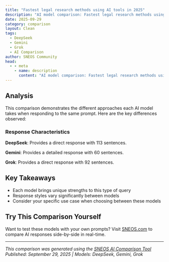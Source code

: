 ```yaml
---
title: "Fastest legal research methods using AI tools in 2025"
description: "AI model comparison: Fastest legal research methods using AI tools in 2025..."
date: 2025-09-29
category: comparison
layout: Clean
tags:
  - DeepSeek
  - Gemini
  - Grok
  - AI Comparison
author: SNEOS Community
head:
  - - meta
    - name: description
      content: "AI model comparison: Fastest legal research methods using AI tools in 2025..."
---
```


<ChatComparison
  title="Fastest legal research methods using AI tools in 2025"
  prompt="Fastest legal research methods using AI tools in 2025"
  :responses='{"DeepSeek": "Of course. Here is a comprehensive guide to the fastest legal research methods using AI tools in 2025, reflecting the current state of the industry.\n\nThe paradigm has shifted from \u0022search and sift\u0022 to **\u0022ask and synthesize.\u0022** Speed now comes from leveraging AI to do the heavy lifting of reading, analyzing, and drafting, while you focus on high-level strategy and validation.\n\n### The Core Principle: The AI-Augmented Workflow\n\nDon\u0027t just use AI as a fancy search bar. Integrate it into a seamless workflow:\n**AI for Speed \u0026 Drafting \u2192 You for Strategy \u0026 Validation \u2192 Traditional Tools for Pinpoint Citation**\n\n---\n\n### Tier 1: The Fastest Methods for Common Tasks\n\nThese are your go-to workflows for maximum efficiency.\n\n#### 1. For Getting a Quick Overview or Framework: Generative AI \u002B \u0022Chat with Data\u0022\n* **Tool Examples:** ChatGPT (with caution), Claude, Microsoft Copilot, or the built-in chat in Westlaw Precision (Ask Practical Law AI) and Lexis\u002B (Lexis Ask).\n* **Method:**\n 1. **Prompt:** Use a detailed, context-rich prompt.\n * *Bad Prompt:* \u0022What is promissory estoppel?\u0022\n * **Fast \u0026 Effective Prompt:** \u0022Act as a senior corporate lawyer in New York. Provide a concise overview of the elements of a promissory estoppel claim under New York law. Include a summary of the key case, *R.G. Group, Inc. v. Horn \u0026 Hardart Co.*, and list two common defenses.\u0022\n 2. **Use the AI\u0027s output** as a structured memo or outline. It will give you the framework, key terms, and leading cases in seconds.\n* **Why it\u0027s Fast:** Bypasses reading dozens of case summaries and secondary sources. You get a synthesized answer immediately.\n\n#### 2. For Drafting Litigation Documents: AI-Powered Drafting Assistants\n* **Tool Examples:** **Harvey**, **Casetext CoCounsel**, **Lexis\u002B AI** (Drafting tools), **Westlaw Precision** (Drafting Assistant).\n* **Method:**\n 1. Upload a complaint, key contracts, or deposition transcripts.\n 2. **Prompt:** \u0022Based on the uploaded complaint, draft a motion to dismiss for failure to state a claim under FRCP 12(b)(6). Focus on the argument that the plaintiff\u0027s negligence claim is barred by the economic loss doctrine.\u0022\n 3. The AI will generate a complete, first-draft motion with arguments structured around your specific facts and relevant law.\n* **Why it\u0027s Fast:** Turns a 3-5 hour drafting task into a 15-minute review and refinement task. It pulls relevant allegations from the source documents for you.\n\n#### 3. For Due Diligence \u0026 Contract Review: AI Contract Analysis\n* **Tool Examples:** **Kira Systems**, **Relativity**, **CoCounsel**, **Lexis\u002B AI** (Contract Review).\n* **Method:**\n 1. Upload a data room of hundreds or thousands of contracts.\n 2. Use a pre-built or custom AI model to identify and extract specific clauses (e.g., \u0022change of control,\u0022 \u0022termination for convenience,\u0022 \u0022IP assignment\u0022).\n 3. The AI will generate a report in minutes, highlighting all relevant clauses, potential risks, and deviations from your standard language.\n* **Why it\u0027s Fast:** Replaces weeks of manual review with minutes of automated analysis. This is arguably the single biggest time-saver AI offers.\n\n#### 4. For Case Law Research \u0026 Shepardizing/KeyCiting: Integrated AI in Traditional Platforms\n* **Tool Examples:** **Westlaw Precision** (Westlaw Edge AI), **Lexis\u002B** (Lexis\u002B AI), **Bloomberg Law** (Bloomberg AI).\n* **Method:**\n 1. Find a key case the old-fashioned way or via an AI chat.\n 2. Use the integrated AI summary to get a plain-English breakdown of the case\u0027s **procedural posture, outcome, key facts, and reasoning** in 30 seconds instead of reading the whole opinion.\n 3. Ask the AI: \u0022What are the most-cited cases from this opinion?\u0022 or \u0022How has this case been treated by later courts?\u0022 This supercharges the citator function.\n* **Why it\u0027s Fast:** Instant case comprehension and validation of its current status.\n\n---\n\n### The 2025 AI Legal Research Stack: A Strategic Overview\n\n| Tool Category | Primary Use Case | Key Players (2025) | Speed Gain |\n| :--- | :--- | :--- | :--- |\n| **Generative AI Chatbots** | Quick overviews, brainstorming, memo outlines, email drafting. | Claude, Microsoft Copilot, GPT-4o | **Extreme.** From zero to a structured draft in seconds. |\n| **Specialized Legal AI** | Deep legal research, drafting motions, contract analysis, deposition prep. | **Casetext CoCounsel**, **Harvey**, **Lexis\u002B AI**, **Westlaw Edge AI** | **Very High.** Leverages legal-specific models for accurate, actionable work product. |\n| **AI Contract Analytics** | M\u0026A Due Diligence, compliance review, lease abstraction. | **Kira**, **Relativity**, **LawGeex**, **Evisort** | **Transformative.** Reduces document review from weeks to hours. |\n| **AI-Powered Traditional** | Fast case reading, citator analysis, finding related statutes. | **Westlaw Precision**, **Lexis\u002B**, **Bloomberg Law** | **High.** Drastically cuts down time spent inside familiar platforms. |\n\n---\n\n### Critical Best Practices for Speed \u0026 Safety in 2025\n\nSpeed is useless without accuracy. These rules are non-negotiable.\n\n1. **Never Trust, Always Verify:** Treat every AI output as a potentially brilliant but careless first-year associate. **You are ultimately responsible for the work product.**\n2. **Check the Citations:** AI hallucinations are still a reality. Every single case or statute cited by an AI must be clicked on, read, and validated in the original source (Westlaw, Lexis, etc.).\n3. **Know Your Tool\u0027s Data Source:**\n * **General AI (Claude, Copilot):** Trained on the general internet. Great for frameworks but not for specific law. **Never input confidential client data.**\n * **Legal-Specific AI (CoCounsel, Lexis\u002B AI):** Grounded in vetted legal databases (cases, statutes, treatises). Far more reliable for legal reasoning and citation.\n4. **Master the Prompt:** Speed comes from precise prompting. Use the **IRAC** method:\n * **I**ssue: \u0022Regarding a breach of fiduciary duty claim by a minority shareholder...\u0022\n * **R**ule: \u0022What is the standard for a controlling shareholder\u0027s duty of loyalty in Delaware?\u0022\n * **A**nalysis: \u0022Apply that standard to a scenario where the controlling shareholder approves a merger that benefits them personally.\u0022\n * **C**onclusion: \u0022What is the likely outcome?\u0022\n5. **Use AI for Process, Not Just Product:** Use AI to summarize depositions, organize exhibits, and identify themes across documents. This \u0022invisible\u0022 work is where massive time savings are found.\n\n### The Fastest Possible Workflow in 2025: A Practical Example\n\n**Task:** Respond to a Motion for Summary Judgment in an employment discrimination case.\n\n1. **(30 seconds):** Upload the Motion and key exhibits into **Casetext CoCounsel**.\n2. **(2 minutes):** Prompt: \u0022Review the uploaded motion for summary judgment. Identify the movant\u0027s strongest and weakest arguments. Draft a section of the opposition brief attacking the weakest argument, citing to the record and relevant case law from the 2nd Circuit.\u0022\n3. **(10 minutes):** Review the AI-generated draft. Check the cases it cited by clicking through to the official reporter. Correct any mischaracterizations.\n4. **(5 minutes):** Use **Westlaw Precision** to Shepardize/KeyCite the key cases in your draft to ensure they are still good law.\n5. **(15 minutes):** Repeat the process for other sections, or use the generated framework to draft the rest yourself.\n\n**Total Time:** ~30-45 minutes for a first draft that would have taken 3-4 hours manually.\n\n**Conclusion:** In 2025, the fastest legal researcher isn\u0027t the one who can Boolean search the best; it\u0027s the one who can most effectively **orchestrate a suite of AI tools** to generate, validate, and refine legal analysis at unprecedented speed.", "Gemini": "By 2025, AI-powered legal research methods will be significantly faster and more efficient than those available today. Here\u0027s a breakdown of the fastest legal research methods using AI tools, categorized for clarity:\n\n**1. Hyper-Personalized \u0026 Proactive Research with AI Agents:**\n\n* **Concept:** The legal landscape will have moved beyond simple AI assistants. Instead, each legal professional will have a personalized AI agent that proactively monitors legal databases, news, and emerging trends relevant to their practice area and specific cases.\n\n* **How it works:**\n * **Continuous Monitoring:** AI agents constantly scan legal databases (LexisNexis, Westlaw, vLex, specialized databases, etc.), legislative updates, regulatory changes, and even public commentary (legal blogs, social media related to legal topics).\n * **Predictive Analysis:** Based on historical data, case outcomes, and emerging legal trends, the AI agent predicts potential issues and proactively suggests relevant case law, statutes, and arguments *before* you even begin actively researching.\n * **Dynamic Learning:** The agent learns from your past searches, your preferred sources, and the feedback you provide, continuously refining its understanding of your needs and becoming more accurate over time.\n * **Multi-Modal Input:** Accepting instructions in various formats: voice commands, natural language text, uploaded documents, or even by drawing diagrams representing legal arguments.\n* **Speed Advantage:** Reduces initial search time drastically. You start with a curated set of highly relevant materials rather than sifting through irrelevant results.\n\n**2. Contextual Understanding \u0026 Semantic Search:**\n\n* **Concept:** AI will understand the *meaning* of legal concepts and the nuances of legal language, allowing for more precise and comprehensive searches.\n\n* **How it works:**\n * **Beyond Keyword Matching:** Moves beyond simple keyword-based searches to understand the underlying *semantic relationships* between legal concepts. For example, searching for \u0022breach of contract\u0022 will automatically include related concepts like \u0022failure to perform,\u0022 \u0022material breach,\u0022 and relevant remedies.\n * **Natural Language Processing (NLP) Mastery:** Advanced NLP allows you to phrase queries in plain English, as if you were explaining the issue to a colleague. The AI parses the query, identifies the key legal issues, and retrieves relevant results.\n * **Contextual Awareness:** AI understands the context of your search based on previous interactions, the jurisdiction of the case, and other relevant factors, filtering out irrelevant results and prioritizing the most relevant ones.\n * **Legal Concept Graph:** AI uses a vast knowledge graph of legal concepts, statutes, and case law to identify hidden connections and arguments that might not be immediately apparent.\n* **Speed Advantage:** Significantly reduces the time spent sifting through irrelevant results. Provides more comprehensive and insightful results with fewer search iterations.\n\n**3. AI-Powered Case Summarization \u0026 Analysis:**\n\n* **Concept:** AI automatically summarizes cases, highlighting key facts, legal issues, holdings, and reasoning. It also analyzes cases to identify strengths, weaknesses, and potential arguments.\n\n* **How it works:**\n * **Automated Case Briefing:** Instantly generates concise and accurate summaries of lengthy court opinions, saving hours of reading time.\n * **Sentiment Analysis:** Analyzes the language used in court opinions to gauge the judge\u0027s attitude towards the parties and the legal arguments, providing insights into the likely outcome of similar cases.\n * **Precedent Identification:** Identifies the strongest and most persuasive precedents based on factors such as the jurisdiction, the court level, the similarity of facts, and the age of the case.\n * **Adverse Authority Detection:** Flags cases that are unfavorable to your position, even if you haven\u0027t explicitly searched for them, helping you prepare counter-arguments.\n * **Argument Strength Assessment:** Evaluates the strength of different legal arguments based on the relevant case law, statutes, and legal scholarship.\n* **Speed Advantage:** Reduces time spent reading and analyzing cases. Quickly identifies key precedents and potential weaknesses in your arguments.\n\n**4. Visualized Legal Research \u0026 Knowledge Discovery:**\n\n* **Concept:** AI uses data visualization techniques to reveal hidden patterns and relationships within legal data, facilitating faster comprehension and knowledge discovery.\n\n* **How it works:**\n * **Network Graphs:** Displays connections between cases, statutes, and legal concepts in a visual format, allowing you to quickly identify key relationships and understand the broader legal landscape. This is especially useful for understanding complex legal doctrines.\n * **Timeline Visualizations:** Creates interactive timelines of legal events, allowing you to trace the development of legal principles over time and identify key turning points.\n * **Jurisdictional Heatmaps:** Visually represents the prevalence of different legal issues across different jurisdictions, helping you identify the most favorable forum for your case.\n * **Data-Driven Insights:** Provides data visualizations that highlight trends, patterns, and anomalies in legal data, helping you identify potential areas of risk and opportunity.\n* **Speed Advantage:** Accelerates comprehension of complex legal concepts and relationships. Uncovers hidden patterns and insights that might not be apparent through traditional research methods.\n\n**5. Real-time Collaboration \u0026 AI-Assisted Legal Writing:**\n\n* **Concept:** AI tools facilitate real-time collaboration on legal research and writing, providing automated feedback and suggestions.\n\n* **How it works:**\n * **Shared Research Spaces:** Allows multiple legal professionals to collaborate on legal research projects in real-time, sharing search results, annotations, and insights.\n * **AI-Powered Legal Writing Assistants:** Provides real-time feedback on your legal writing, suggesting improvements to grammar, style, and clarity. Also suggests relevant legal authorities and arguments to support your claims.\n * **Automated Citation Checking:** Automatically verifies the accuracy of citations and identifies potential Shepard\u0027s warnings.\n * **Personalized Legal Templates:** Generates legal documents based on your specific needs, using AI to fill in the relevant information and tailor the language to the specific circumstances of the case.\n* **Speed Advantage:** Streamlines collaboration and improves the quality and efficiency of legal writing. Reduces the risk of errors and omissions.\n\n**Key Enablers \u0026 Considerations for 2025:**\n\n* **More Powerful AI Models:** Advancements in large language models (LLMs) and other AI techniques will significantly improve the accuracy and effectiveness of legal AI tools.\n* **Data Availability \u0026 Integration:** Access to comprehensive and up-to-date legal data is essential for AI-powered legal research. Seamless integration of data from various sources will be crucial.\n* **Explainable AI (XAI):** Legal professionals will demand transparency and explainability from AI tools. Understanding *why* an AI tool reached a particular conclusion will be essential for building trust and ensuring accountability.\n* **Ethical Considerations:** AI bias, privacy, and security will be major concerns. Legal AI tools must be developed and used ethically and responsibly.\n* **User Interface/User Experience (UI/UX):** Intuitive and user-friendly interfaces will be essential for widespread adoption of AI-powered legal research tools.\n* **Cost:** The cost of these tools will need to become more accessible for solo practitioners and small firms to ensure equitable access to justice.\n\n**In summary, the fastest legal research methods in 2025 will rely on AI agents that proactively monitor the legal landscape, understand the context and meaning of legal concepts, provide automated summaries and analyses, visualize legal data, and facilitate real-time collaboration. These advancements will empower legal professionals to conduct more efficient, comprehensive, and insightful legal research than ever before.**\n", "Grok": "As of 2025, AI tools have transformed legal research by significantly enhancing speed, accuracy, and efficiency. Below are the fastest legal research methods using AI tools, based on trends and advancements up to late 2023, with reasonable projections for 2025. These methods assume widespread adoption of AI in legal workflows, improved natural language processing (NLP), and integration with legal databases.\n\n### 1. Leverage AI-Powered Legal Research Platforms\n - **Tools to Use**: Platforms like Westlaw Edge, LexisNexis (with Lexis\u002B AI), Casetext (CoCounsel), Ross Intelligence, or emerging AI-first tools.\n - **How It Works**: These platforms use AI to analyze vast databases of case law, statutes, regulations, and secondary sources in seconds. AI algorithms prioritize relevant results, summarize key points, and predict outcomes based on historical data.\n - **Fastest Method**:\n 1. Input a natural language query or upload a brief to the platform (e.g., \u0022Find cases on breach of contract in California with damages over $1M\u0022).\n 2. Use AI-generated summaries to skim through cases instead of reading full texts.\n 3. Leverage features like \u201Clitigation analytics\u201D to identify judicial trends or opposing counsel strategies.\n - **Why It\u2019s Fast**: AI reduces search time from hours to minutes by filtering out irrelevant results and providing actionable insights.\n\n **2025 Trend**: Enhanced integration of generative AI (like ChatGPT-inspired models) into these platforms will allow for conversational queries and real-time drafting of legal arguments based on search results.\n\n---\n\n### 2. Use AI for Predictive Case Outcome Analysis\n - **Tools to Use**: Ravel Law (integrated into LexisNexis), Pre/Dicta, or proprietary AI models offered by legal tech startups.\n - **How It Works**: AI analyzes historical case data, judge behavior, and jurisdictional trends to predict how a case might be decided.\n - **Fastest Method**:\n 1. Enter case details or legal issues into the tool.\n 2. Get instant statistical insights on likely rulings, settlement probabilities, or successful arguments.\n 3. Focus research only on strategies or precedents aligned with the predicted outcome.\n - **Why It\u2019s Fast**: Eliminates the need to manually review hundreds of cases for patterns; AI delivers data-driven insights in seconds.\n\n **2025 Trend**: Predictive models will incorporate real-time data from ongoing cases and social media sentiment, offering even more nuanced forecasts.\n\n---\n\n### 3. Automate Document Review with AI\n - **Tools to Use**: Kira Systems, Relativity AI, eDiscovery tools, or AI features in Clio or PracticePanther for smaller firms.\n - **How It Works**: AI scans and categorizes legal documents (contracts, pleadings, discovery materials) to extract relevant clauses, precedents, or contradictions.\n - **Fastest Method**:\n 1. Upload documents or connect to a cloud-based repository.\n 2. Use AI to tag and summarize key information (e.g., obligations, risks, or case citations).\n 3. Cross-reference extracted data with legal databases for supporting case law or statutes.\n - **Why It\u2019s Fast**: Cuts down manual review time by 70-90% for large document sets, allowing attorneys to focus on strategy rather than grunt work.\n\n **2025 Trend**: AI will offer multilingual support and deeper contextual analysis, making it easier to handle international cases or complex regulatory documents.\n\n---\n\n### 4. Utilize Generative AI for Legal Writing and Research Queries\n - **Tools to Use**: ChatGPT (enterprise legal versions), Google Bard (or successor models), or specialized legal AI assistants like Harvey AI.\n - **How It Works**: Generative AI answers legal questions, drafts memos, or suggests research angles based on user prompts.\n - **Fastest Method**:\n 1. Ask a specific question or provide a scenario (e.g., \u201CSummarize the elements of negligence under New York law\u201D).\n 2. Use the AI-generated response as a starting point and verify citations with primary sources.\n 3. Request follow-up drafts for briefs or motions based on the research.\n - **Why It\u2019s Fast**: Generative AI provides near-instant answers and outlines, reducing the need for initial brainstorming or manual drafting.\n\n **2025 Trend**: Improved accuracy and ethical guardrails in generative AI will reduce \u201Challucination\u201D risks, with built-in citation checking against legal databases.\n\n---\n\n### 5. Employ AI-Powered Citation and Shepardizing Tools\n - **Tools to Use**: Fastcase, Shepard\u2019s (via LexisNexis), or AI-enhanced Bluebook tools.\n - **How It Works**: AI verifies the validity of case law, identifies negative treatment, and suggests related authorities.\n - **Fastest Method**:\n 1. Input a case or statute citation into the tool.\n 2. Instantly receive a report on whether the authority is still good law, along with linked cases or contradictory rulings.\n 3. Use AI recommendations to explore additional relevant sources.\n - **Why It\u2019s Fast**: Automates the traditionally time-consuming process of manually checking citations and case history.\n\n **2025 Trend**: AI will integrate blockchain-like verification for legal data authenticity, ensuring unparalleled reliability in citation tracking.\n\n---\n\n### 6. Collaborate with AI for Real-Time Legal Updates\n - **Tools to Use**: Bloomberg Law, Docket Alarm, or AI-driven news aggregators tailored for legal updates.\n - **How It Works**: AI monitors legislative changes, court rulings, and regulatory updates in real time, alerting users to relevant developments.\n - **Fastest Method**:\n 1. Set personalized alerts for specific jurisdictions, practice areas, or clients.\n 2. Receive AI-curated summaries of new laws or cases as they are published.\n 3. Integrate updates directly into ongoing research or case management systems.\n - **Why It\u2019s Fast**: Eliminates the need to manually track updates or rely on static newsletters; AI delivers breaking information instantly.\n\n **2025 Trend**: AI will predict legislative trends based on political and economic data, allowing proactive preparation for potential legal changes.\n\n---\n\n### Best Practices for Speed in 2025\n- **Refine Inputs**: Use precise queries or structured data to train AI tools for better results. Vague inputs lead to irrelevant outputs, even with advanced AI.\n- **Integrate Tools**: Connect AI research platforms with practice management software (e.g., Clio, MyCase) to streamline workflows.\n- **Stay Updated on Tech**: Legal AI evolves rapidly; subscribe to legal tech blogs or attend webinars to learn about new tools or features.\n- **Verify AI Outputs**: While AI saves time, always cross-check critical findings manually or with a second AI tool to avoid errors or ethical pitfalls.\n- **Train Staff**: Ensure your team is proficient in using AI tools to maximize efficiency across the board.\n\n---\n\n### Challenges and Solutions in 2025\n- **Challenge**: Data privacy and security risks with AI platforms handling sensitive legal information.\n - **Solution**: Use tools compliant with GDPR, CCPA, and ABA ethical guidelines; opt for on-premise or secure cloud solutions.\n- **Challenge**: Over-reliance on AI leading to missed nuances in case law.\n - **Solution**: Combine AI insights with human judgment; treat AI as a research assistant, not a decision-maker.\n- **Challenge**: High costs of premium AI tools for solo practitioners or small firms.\n - **Solution**: Explore affordable alternatives like Fastcase or free tiers of generative AI tools for basic research.\n\nBy combining these AI-driven methods with human oversight, legal professionals in 2025 can conduct research at unprecedented speeds\u2014often completing tasks in minutes that once took hours or days. Staying adaptable to new tools and maintaining ethical standards will be key to maximizing these benefits."}' 
  published-date="16:28"
/>

## Analysis

This comparison demonstrates the different approaches each AI model takes when responding to the same prompt. Here are the key differences observed:

### Response Characteristics

**DeepSeek**: Provides a direct response with 113 sentences. 

**Gemini**: Provides a detailed response with 60 sentences. 

**Grok**: Provides a direct response with 92 sentences. 

## Key Takeaways

- Each model brings unique strengths to this type of query
- Response styles vary significantly between models
- Consider your specific use case when choosing between these models

## Try This Comparison Yourself

Want to test these models with your own prompts? Visit [SNEOS.com](https://sneos.com) to compare AI responses side-by-side in real-time.

---

*This comparison was generated using the [SNEOS AI Comparison Tool](https://sneos.com)*
*Published: September 29, 2025 | Models: DeepSeek, Gemini, Grok*
